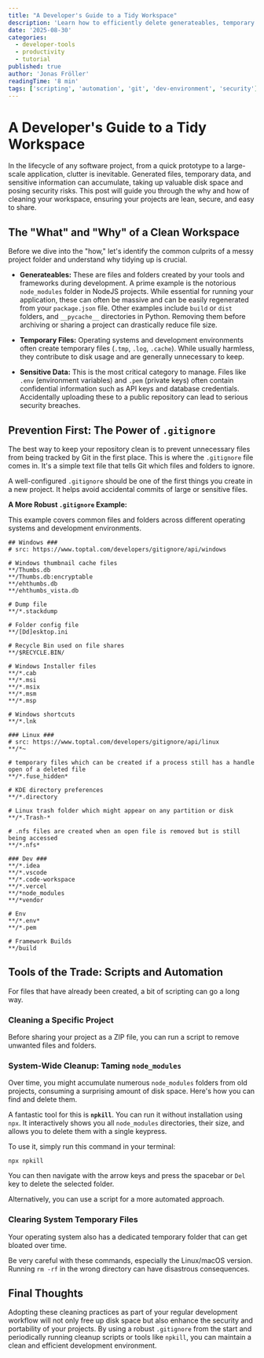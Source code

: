```yaml
---
title: "A Developer's Guide to a Tidy Workspace"
description: 'Learn how to efficiently delete generateables, temporary files, and sensitive data from your development projects to save space, enhance security, and streamline collaboration.'
date: '2025-08-30'
categories:
  - developer-tools
  - productivity
  - tutorial
published: true
author: 'Jonas Fröller'
readingTime: '8 min'
tags: ['scripting', 'automation', 'git', 'dev-environment', 'security']
---
```


<script>
	import CodeTabsSelector from '$lib/components/CodeTabsSelector.svelte';
	import InfoBox from '$lib/components/InfoBox.svelte';

	const projectCleanupTabs = [
		{
			id: 'windows',
			label: 'Windows',
			icon: 'mdi:microsoft-windows',
			language: 'batch',
			code: String.raw`@echo off
setlocal
title Project Cleanup

REM --- Change directory to the script's location ---
pushd "%~dp0"

echo Starting cleanup process...
echo.

REM --- Delete sensitive files if they exist ---
echo Searching for and deleting sensitive files (.pem, .env*)...
del /s /f /q ".\*.pem" >nul 2>&1
del /s /f /q ".\.env*" >nul 2>&1
echo.

echo Searching for and deleting generated folders...
echo.

REM --- Process node_modules ---
for /f "delims=" %%d in ('dir /b /ad "node_modules*" 2^>nul') do (
    echo Deleting "%%d"
    rmdir /s /q "%%d"
)

REM --- Process .svelte-kit ---
for /f "delims=" %%d in ('dir /b /ad ".svelte-kit*" 2^>nul') do (
    echo Deleting "%%d"
    rmdir /s /q "%%d"
)

REM --- Process .vercel ---
for /f "delims=" %%d in ('dir /b /ad ".vercel*" 2^>nul') do (
    echo Deleting "%%d"
    rmdir /s /q "%%d"
)

REM --- Process vendor ---
for /f "delims=" %%d in ('dir /b /ad "vendor*" 2^>nul') do (
    echo Deleting "%%d"
    rmdir /s /q "%%d"
)

echo.
echo Cleanup complete.
echo.

popd
endlocal
pause`
		},
		{
			id: 'linux',
			label: 'Linux/macOS',
			icon: 'mdi:linux',
			language: 'bash',
			code: String.raw`#!/bin/bash
# A script to clean the current directory of generated folders and sensitive files.

echo "Starting cleanup process..."
echo

# --- Delete sensitive files if they exist ---
echo "Searching for and deleting sensitive files (.pem, .env*)..."
find . -maxdepth 1 -name "*.pem" -type f -delete
find . -maxdepth 1 -name ".env*" -type f -delete
echo

folders_to_delete=(
    "node_modules*"
    ".svelte-kit*"
    ".vercel*"
    "vendor"
)

# --- Loop through the list and delete matching directories ---
echo "Searching for and deleting generated folders..."
for pattern in "\${folders_to_delete[@]}"; do
    find . -maxdepth 1 -type d -name "$pattern" -exec echo "Deleting {}" \; -exec rm -rf {} +
done

echo
echo "Cleanup complete."
read -p "Press Enter to exit..."`
		}
	];

	const nodeModulesTabs = [
		{
			id: 'windows',
			label: 'Windows',
			icon: 'mdi:microsoft-windows',
			language: 'batch',
			code: String.raw`@echo off
setlocal EnableDelayedExpansion

echo Searching for and deleting all node_modules folders...
for /d /r . %%d in (node_modules) do (
    if exist "%%d" (
        echo Deleting "%%d"
        rmdir /s /q "%%d"
    )
)
echo Deletion process finished.
pause`
		},
		{
			id: 'linux',
			label: 'Linux/macOS',
			icon: 'mdi:linux',
			language: 'bash',
			code: String.raw`#!/bin/bash
echo "Searching for and deleting all node_modules folders..."
find . -name "node_modules" -type d -prune -exec rm -rf '{}' +
echo "Deletion process finished."
read -p "Press Enter to exit..."`
		}
	];

	const systemTempTabs = [
		{
			id: 'windows',
			label: 'Windows',
			icon: 'mdi:microsoft-windows',
			language: 'batch',
			code: String.raw`@echo off
echo Cleaning system temporary files...
del /q /f /s "%TEMP%\\*"
for /d %%x in ("%TEMP%\\*") do rmdir /s /q "%%x"
echo Temporary files cleaned.
pause`
		},
		{
			id: 'linux',
			label: 'Linux/macOS',
			icon: 'mdi:linux',
			language: 'bash',
			code: String.raw`#!/bin/bash
echo "Cleaning system temporary files..."
# The /tmp directory is usually cleared on reboot automatically on most systems.
# If you need to clear it manually, use the following command with caution:
rm -rf /tmp/*
rm -rf /var/tmp/*
echo "Temporary files cleaned."
read -p "Press Enter to exit..."`
		}
	];
</script>

# A Developer's Guide to a Tidy Workspace

In the lifecycle of any software project, from a quick prototype to a large-scale application, clutter is inevitable. Generated files, temporary data, and sensitive information can accumulate, taking up valuable disk space and posing security risks. This post will guide you through the why and how of cleaning your workspace, ensuring your projects are lean, secure, and easy to share.

## The "What" and "Why" of a Clean Workspace

Before we dive into the "how," let's identify the common culprits of a messy project folder and understand why tidying up is crucial.

- **Generateables:** These are files and folders created by your tools and frameworks during development. A prime example is the notorious `node_modules` folder in NodeJS projects. While essential for running your application, these can often be massive and can be easily regenerated from your `package.json` file. Other examples include `build` or `dist` folders, and `__pycache__` directories in Python. Removing them before archiving or sharing a project can drastically reduce file size.

- **Temporary Files:** Operating systems and development environments often create temporary files (`.tmp`, `.log`, `.cache`). While usually harmless, they contribute to disk usage and are generally unnecessary to keep.

- **Sensitive Data:** This is the most critical category to manage. Files like `.env` (environment variables) and `.pem` (private keys) often contain confidential information such as API keys and database credentials. Accidentally uploading these to a public repository can lead to serious security breaches.

## Prevention First: The Power of `.gitignore`

The best way to keep your repository clean is to prevent unnecessary files from being tracked by Git in the first place. This is where the `.gitignore` file comes in. It's a simple text file that tells Git which files and folders to ignore.

A well-configured `.gitignore` should be one of the first things you create in a new project. It helps avoid accidental commits of large or sensitive files.

**A More Robust `.gitignore` Example:**

This example covers common files and folders across different operating systems and development environments.

```text
## Windows ###
# src: https://www.toptal.com/developers/gitignore/api/windows

# Windows thumbnail cache files
**/Thumbs.db
**/Thumbs.db:encryptable
**/ehthumbs.db
**/ehthumbs_vista.db

# Dump file
**/*.stackdump

# Folder config file
**/[Dd]esktop.ini

# Recycle Bin used on file shares
**/$RECYCLE.BIN/

# Windows Installer files
**/*.cab
**/*.msi
**/*.msix
**/*.msm
**/*.msp

# Windows shortcuts
**/*.lnk

### Linux ###
# src: https://www.toptal.com/developers/gitignore/api/linux
**/*~

# temporary files which can be created if a process still has a handle open of a deleted file
**/*.fuse_hidden*

# KDE directory preferences
**/*.directory

# Linux trash folder which might appear on any partition or disk
**/*.Trash-*

# .nfs files are created when an open file is removed but is still being accessed
**/*.nfs*

### Dev ###
**/*.idea
**/*.vscode
**/*.code-workspace
**/*.vercel
**/*node_modules
**/*vendor

# Env
**/*.env*
**/*.pem

# Framework Builds
**/build
```

## Tools of the Trade: Scripts and Automation

For files that have already been created, a bit of scripting can go a long way.

### Cleaning a Specific Project

Before sharing your project as a ZIP file, you can run a script to remove unwanted files and folders.

<CodeTabsSelector tabs={projectCleanupTabs} className="my-6" />

### System-Wide Cleanup: Taming `node_modules`

Over time, you might accumulate numerous `node_modules` folders from old projects, consuming a surprising amount of disk space. Here's how you can find and delete them.

A fantastic tool for this is **`npkill`**. You can run it without installation using `npx`. It interactively shows you all `node_modules` directories, their size, and allows you to delete them with a single keypress.

To use it, simply run this command in your terminal:

```shell
npx npkill
```

You can then navigate with the arrow keys and press the spacebar or `Del` key to delete the selected folder.

Alternatively, you can use a script for a more automated approach.

<CodeTabsSelector tabs={nodeModulesTabs} className="my-6" />

### Clearing System Temporary Files

Your operating system also has a dedicated temporary folder that can get bloated over time.

<CodeTabsSelector tabs={systemTempTabs} className="my-6" />

<InfoBox title="Caution" variant="warning" className="my-6">
	Be very careful with these commands, especially the Linux/macOS version. Running <code>rm -rf</code> in the wrong directory can have disastrous consequences.
</InfoBox>

## Final Thoughts

Adopting these cleaning practices as part of your regular development workflow will not only free up disk space but also enhance the security and portability of your projects. By using a robust `.gitignore` from the start and periodically running cleanup scripts or tools like `npkill`, you can maintain a clean and efficient development environment.
